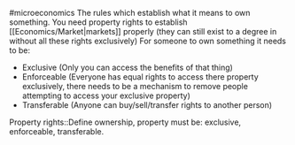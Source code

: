 #microeconomics 
The rules which establish what it means to own something. You need property rights to establish [[Economics/Market|markets]] properly (they can still exist to a degree in without all these rights exclusively)
For someone to own something it needs to be:
* Exclusive (Only you can access the benefits of that thing)
* Enforceable (Everyone has equal rights to access there property exclusively, there needs to be a mechanism to remove people attempting to access your exclusive property)
* Transferable (Anyone can buy/sell/transfer rights to another person)

Property rights::Define ownership, property must be: exclusive, enforceable, transferable.
<!--SR:!2023-11-25,3,250-->